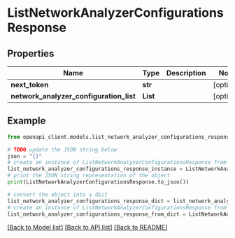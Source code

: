# ListNetworkAnalyzerConfigurationsResponse


## Properties

Name | Type | Description | Notes
------------ | ------------- | ------------- | -------------
**next_token** | **str** |  | [optional] 
**network_analyzer_configuration_list** | **List** |  | [optional] 

## Example

```python
from openapi_client.models.list_network_analyzer_configurations_response import ListNetworkAnalyzerConfigurationsResponse

# TODO update the JSON string below
json = "{}"
# create an instance of ListNetworkAnalyzerConfigurationsResponse from a JSON string
list_network_analyzer_configurations_response_instance = ListNetworkAnalyzerConfigurationsResponse.from_json(json)
# print the JSON string representation of the object
print(ListNetworkAnalyzerConfigurationsResponse.to_json())

# convert the object into a dict
list_network_analyzer_configurations_response_dict = list_network_analyzer_configurations_response_instance.to_dict()
# create an instance of ListNetworkAnalyzerConfigurationsResponse from a dict
list_network_analyzer_configurations_response_from_dict = ListNetworkAnalyzerConfigurationsResponse.from_dict(list_network_analyzer_configurations_response_dict)
```
[[Back to Model list]](../README.md#documentation-for-models) [[Back to API list]](../README.md#documentation-for-api-endpoints) [[Back to README]](../README.md)


